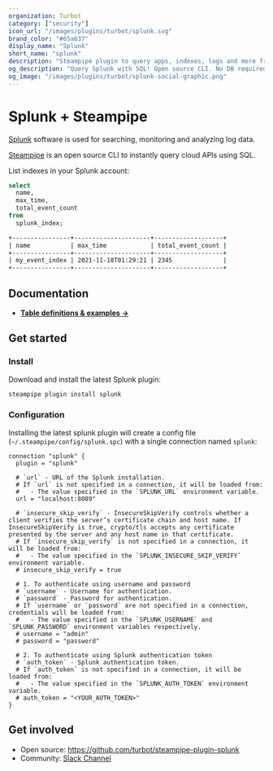 ```yaml
---
organization: Turbot
category: ["security"]
icon_url: "/images/plugins/turbot/splunk.svg"
brand_color: "#65a637"
display_name: "Splunk"
short_name: "splunk"
description: "Steampipe plugin to query apps, indexes, logs and more from Splunk."
og_description: "Query Splunk with SQL! Open source CLI. No DB required."
og_image: "/images/plugins/turbot/splunk-social-graphic.png"
---
```


# Splunk + Steampipe

[Splunk](https://splunk.com) software is used for searching, monitoring and analyzing log data.

[Steampipe](https://steampipe.io) is an open source CLI to instantly query cloud APIs using SQL.

List indexes in your Splunk account:

```sql
select
  name,
  max_time,
  total_event_count
from
  splunk_index;
```

```sh
+----------------+---------------------+-------------------+
| name           | max_time            | total_event_count |
+----------------+---------------------+-------------------+
| my_event_index | 2021-11-18T01:29:21 | 2345              |
+----------------+---------------------+-------------------+
```

## Documentation

- **[Table definitions & examples →](/plugins/turbot/splunk/tables)**

## Get started

### Install

Download and install the latest Splunk plugin:

```bash
steampipe plugin install splunk
```

### Configuration

Installing the latest splunk plugin will create a config file (`~/.steampipe/config/splunk.spc`) with a single connection named `splunk`:

```hcl
connection "splunk" {
  plugin = "splunk"
  
  # `url` - URL of the Splunk installation.
  # If `url` is not specified in a connection, it will be loaded from:
  #   - The value specified in the `SPLUNK_URL` environment variable.
  url = "localhost:8089"

  # `insecure_skip_verify` - InsecureSkipVerify controls whether a client verifies the server’s certificate chain and host name. If InsecureSkipVerify is true, crypto/tls accepts any certificate presented by the server and any host name in that certificate.
  # If `insecure_skip_verify` is not specified in a connection, it will be loaded from:
  #   - The value specified in the `SPLUNK_INSECURE_SKIP_VERIFY` environment variable.
  # insecure_skip_verify = true
  
  # 1. To authenticate using username and password
  # `username` - Username for authentication.
  # `password` - Password for authentication.
  # If `username` or `password` are not specified in a connection, credentials will be loaded from:
  #   - The value specified in the `SPLUNK_USERNAME` and `SPLUNK_PASSWORD` environment variables respectively.
  # username = "admin"
  # password = "password"

  # 2. To authenticate using Splunk authentication token
  # `auth_token` - Splunk authentication token.
  # If `auth_token` is not specified in a connection, it will be loaded from:
  #   - The value specified in the `SPLUNK_AUTH_TOKEN` environment variable.
  # auth_token = "<YOUR_AUTH_TOKEN>"
}
```

## Get involved

- Open source: https://github.com/turbot/steampipe-plugin-splunk
- Community: [Slack Channel](https://steampipe.io/community/join)
